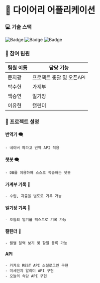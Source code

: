 # 🏢 다이어리 어플리케이션

### 💻 기술 스택
![Badge](https://img.shields.io/badge/Java-007396?style=flat&logo=Java&logoColor=white)  ![Badge](https://img.shields.io/badge/Oracle-003545?style=flat&logo=Oracle&logoColor=white)  ![Badge](https://img.shields.io/badge/JPA-007396?style=flat&logo=JPA&logoColor=white)

### 👥 참여 팀원
| 팀원 이름 | 담당 기능 |
| --- | --- |
| 문지광| 프로젝트 총괄 및 오픈API  |
| 박수현| 가계부 |
| 백승연 | 일기장 |
| 이유현 | 캘린더 |


### 📝 프로젝트 설명

  #### 번역기 🗨
    - 네이버 파파고 번역 API 적용
  #### 챗봇 🗨
    - DB를 이용하여 스스로 학습하는 챗봇 
  #### 가계부 기록 💸
    - 수입, 지출을 별도로 기록 가능
  #### 일기장 기록 📒
    - 오늘의 일기를 텍스트로 기록 가능
  #### 캘린더 📆
    - 월별 달력 보기 및 할일 등록 가능
  #### API 
    - 카카오 REST API 소셜로그인 구현
    - 미세먼지 알리미 API 구현
    - 오늘의 속담 API 구현
